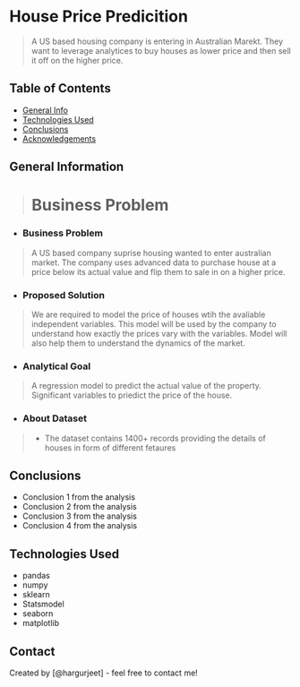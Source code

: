 # House Price Predicition
> A US based housing company is entering in Australian Marekt. They want to leverage analytices to buy houses as lower price and then sell it off on the higher price.


## Table of Contents
* [General Info](#general-information)
* [Technologies Used](#technologies-used)
* [Conclusions](#conclusions)
* [Acknowledgements](#acknowledgements)

<!-- You can include any other section that is pertinent to your problem -->

## General Information

> # Business Problem
> 
  
- ### Business Problem
> A US based company suprise housing wanted to enter australian market. The company uses advanced data to purchase house at a price below its actual value and flip them to sale in on a higher price.

- ### Proposed Solution
> We are required to model the price of houses wtih the avaliable independent variables. This model will be used by the company to understand how exactly the prices vary with the variables. Model will also help them to understand the dynamics of the market.

- ### Analytical Goal
> A regression model to predict the actual value of the property.
> Significant variables to priedict the price of the house.

- ### About Dataset
> - The dataset contains 1400+ records providing the details of houses in form of different fetaures

<!-- You don't have to answer all the questions - just the ones relevant to your project. -->

## Conclusions
- Conclusion 1 from the analysis
- Conclusion 2 from the analysis
- Conclusion 3 from the analysis
- Conclusion 4 from the analysis

<!-- You don't have to answer all the questions - just the ones relevant to your project. -->


## Technologies Used
- pandas
- numpy
- sklearn
- Statsmodel
- seaborn
- matplotlib

<!-- As the libraries versions keep on changing, it is recommended to mention the version of library used in this project -->


## Contact
Created by [@hargurjeet] - feel free to contact me!


<!-- Optional -->
<!-- ## License -->
<!-- This project is open source and available under the [... License](). -->

<!-- You don't have to include all sections - just the one's relevant to your project -->
